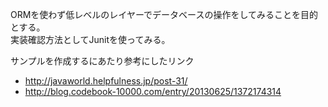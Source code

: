 ORMを使わず低レベルのレイヤーでデータベースの操作をしてみることを目的とする。  
実装確認方法としてJunitを使ってみる。

サンプルを作成するにあたり参考にしたリンク

  * http://javaworld.helpfulness.jp/post-31/
  * http://blog.codebook-10000.com/entry/20130625/1372174314
